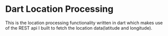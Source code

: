 # Dart Location Processing

This is the location processing functionality written in dart which makes use of the REST api I built to fetch the location data(latitude and longitude).